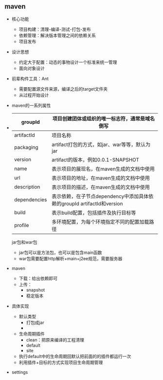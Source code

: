 ## maven

- 核心功能

  - 项目构建：清理-编译-测试-打包-发布
  - 依赖管理：解决版本管理之间的依赖关系
  - 项目发布

- 设计思想

  - 约定大于配置：动态的事物设计一个标准来统一管理
  - 面向对象设计

- 前辈构件工具：Ant

  - 需要配置源文件来源，编译之后的target文件夹
  - 从过程开始设计

- maven的一系列属性

  

- | groupId      | 项目创建团体或组织的唯一标志符，通常是域名倒写               |
  | ------------ | ------------------------------------------------------------ |
  | artifactId   | 项目名称                                                     |
  | packaging    | artifact打包的方式，如jar、war等等，默认为jar                |
  | version      | artifact的版本，例如0.0.1-SNAPSHOT                           |
  | name         | 表示项目的展现名，在maven生成的文档中使用                    |
  | url          | 表示项目的地址，在maven生成的文档中使用                      |
  | description  | 表示项目的描述，在maven生成的文档中使用                      |
  | dependencies | 表示依赖，在子节点dependency中添加具体依赖的groupId artifactId和version |
  | build        | 表示build配置，包括插件及执行目标等                          |
  | profile      | 多环境配置，为每个环境指定不同的配置加载路径                 |

  jar包和war包

  - jar包可以是方法包，也可以是包含main函数
  - war包需要配置http解析+main+j2ee规范，需要服务器

- maven
  - 下载：给出依赖即可
  - 上传：
    - snapshot
    - 稳定版本
- 具体实现
  - 默认类型
    - 打包成jar
    - 
  - 生命周期插件
    - clean：把原来编译的工程清理
    - default
    - site
  - 执行default中的生命周期回默认把前面的的插件都运行一次
  - 利用插件+目标的方式实现项目生命周期管理

- settings

  